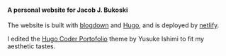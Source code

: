 #### A personal website for Jacob J. Bukoski

The website is built with [blogdown](https://bookdown.org/yihui/blogdown/) and [Hugo](https://gohugo.io/), and is deployed by [netlify](https://www.netlify.com/).

I  edited the [Hugo Coder Portofolio](https://themes.gohugo.io/hugo-coder-portfolio/) theme by Yusuke Ishimi to fit my aesthetic tastes. 